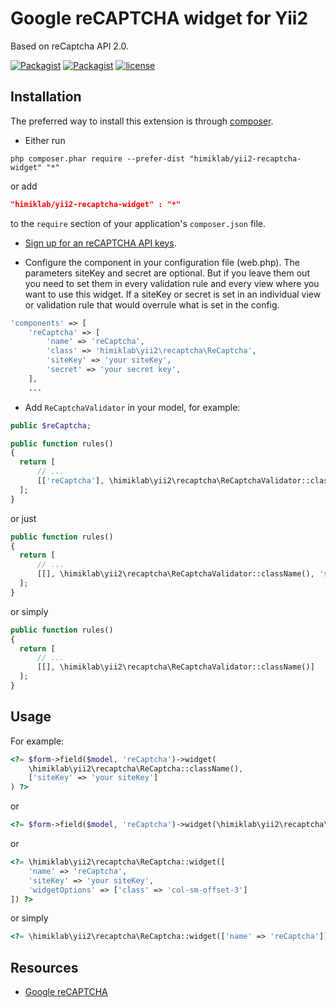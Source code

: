 Google reCAPTCHA widget for Yii2
================================
Based on reCaptcha API 2.0.

[![Packagist](https://img.shields.io/packagist/dt/himiklab/yii2-recaptcha-widget.svg)]() [![Packagist](https://img.shields.io/packagist/v/himiklab/yii2-recaptcha-widget.svg)]()  [![license](https://img.shields.io/github/license/mashape/apistatus.svg)]()

Installation
------------
The preferred way to install this extension is through [composer](http://getcomposer.org/download/).

* Either run

```
php composer.phar require --prefer-dist "himiklab/yii2-recaptcha-widget" "*"
```

or add

```json
"himiklab/yii2-recaptcha-widget" : "*"
```

to the `require` section of your application's `composer.json` file.

* [Sign up for an reCAPTCHA API keys](https://www.google.com/recaptcha/admin#createsite).

* Configure the component in your configuration file (web.php). The parameters siteKey and secret are optional.
But if you leave them out you need to set them in every validation rule and every view where you want to use this widget.
If a siteKey or secret is set in an individual view or validation rule that would overrule what is set in the config.

```php
'components' => [
    'reCaptcha' => [
        'name' => 'reCaptcha',
        'class' => 'himiklab\yii2\recaptcha\ReCaptcha',
        'siteKey' => 'your siteKey',
        'secret' => 'your secret key',
    ],
    ...
```

* Add `ReCaptchaValidator` in your model, for example:

```php
public $reCaptcha;

public function rules()
{
  return [
      // ...
      [['reCaptcha'], \himiklab\yii2\recaptcha\ReCaptchaValidator::className(), 'secret' => 'your secret key', 'uncheckedMessage' => 'Please confirm that you are not a bot.']
  ];
}
```

or just

```php
public function rules()
{
  return [
      // ...
      [[], \himiklab\yii2\recaptcha\ReCaptchaValidator::className(), 'secret' => 'your secret key']
  ];
}
```

or simply

```php
public function rules()
{
  return [
      // ...
      [[], \himiklab\yii2\recaptcha\ReCaptchaValidator::className()]
  ];
}
```

Usage
-----
For example:

```php
<?= $form->field($model, 'reCaptcha')->widget(
    \himiklab\yii2\recaptcha\ReCaptcha::className(),
    ['siteKey' => 'your siteKey']
) ?>
```

or

```php
<?= $form->field($model, 'reCaptcha')->widget(\himiklab\yii2\recaptcha\ReCaptcha::className()) ?>
```

or

```php
<?= \himiklab\yii2\recaptcha\ReCaptcha::widget([
    'name' => 'reCaptcha',
    'siteKey' => 'your siteKey',
    'widgetOptions' => ['class' => 'col-sm-offset-3']
]) ?>
```

or simply

```php
<?= \himiklab\yii2\recaptcha\ReCaptcha::widget(['name' => 'reCaptcha']) ?>
```

Resources
---------
* [Google reCAPTCHA](https://developers.google.com/recaptcha)
